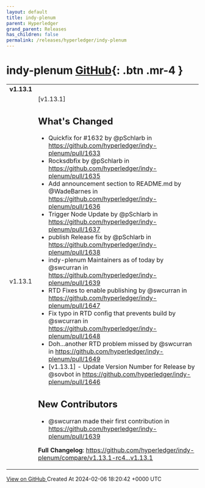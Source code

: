 ```yaml
---
layout: default
title: indy-plenum
parent: Hyperledger
grand_parent: Releases
has_children: false
permalink: /releases/hyperledger/indy-plenum
---
```


# indy-plenum <span class="fs-3 right-align">[GitHub](https://github.com/hyperledger/indy-plenum){: .btn .mr-4 }</span>


<div>
    <table>
        <tr>
            <td colspan="2">
                <b>
                    v1.13.1
                </b>
            </td>
        </tr>
        <tr>
            <td>
                <span class="chip">
                    v1.13.1
                </span>
            </td>
            <td>
                [v1.13.1] 

## What's Changed
* Quickfix for #1632 by @pSchlarb in https://github.com/hyperledger/indy-plenum/pull/1633
* Rocksdbfix by @pSchlarb in https://github.com/hyperledger/indy-plenum/pull/1635
* Add announcement section to README.md by @WadeBarnes in https://github.com/hyperledger/indy-plenum/pull/1636
* Trigger Node Update by @pSchlarb in https://github.com/hyperledger/indy-plenum/pull/1637
* publish Release fix by @pSchlarb in https://github.com/hyperledger/indy-plenum/pull/1638
* indy-plenum Maintainers as of today by @swcurran in https://github.com/hyperledger/indy-plenum/pull/1639
* RTD Fixes to enable publishing by @swcurran in https://github.com/hyperledger/indy-plenum/pull/1647
* Fix typo in RTD config that prevents build by @swcurran in https://github.com/hyperledger/indy-plenum/pull/1648
* Doh...another RTD problem missed by @swcurran in https://github.com/hyperledger/indy-plenum/pull/1649
* [v1.13.1] - Update Version Number for Release by @sovbot in https://github.com/hyperledger/indy-plenum/pull/1646

## New Contributors
* @swcurran made their first contribution in https://github.com/hyperledger/indy-plenum/pull/1639

**Full Changelog**: https://github.com/hyperledger/indy-plenum/compare/v1.13.1-rc4...v1.13.1
            </td>
        </tr>
    </table>
    <a href="https://github.com/hyperledger/indy-plenum/releases/tag/v1.13.1" class=".btn">
        View on GitHub
    </a>
    <span class="right-align">
        Created At 2024-02-06 18:20:42 +0000 UTC
    </span>
</div>

